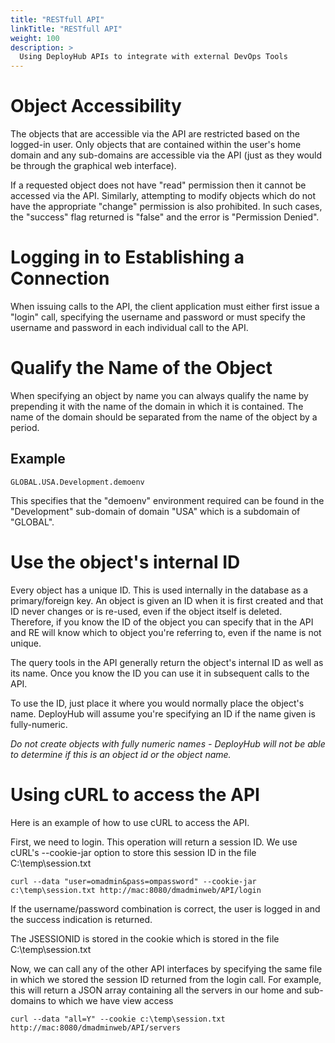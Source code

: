 ```yaml
---
title: "RESTfull API"
linkTitle: "RESTfull API"
weight: 100
description: >
  Using DeployHub APIs to integrate with external DevOps Tools
---
```



# Object Accessibility

The objects that are accessible via the API are restricted based on the logged-in user. Only objects that are contained within the user's home domain and any sub-domains are accessible via the API (just as they would be through the graphical web interface).

If a requested object does not have "read" permission then it cannot be accessed via the API. Similarly, attempting to modify objects which do not have the appropriate "change" permission is also prohibited. In such cases, the "success" flag returned is "false" and the error is "Permission Denied".

# Logging in to Establishing a Connection

  When issuing calls to the API, the client application must either first issue a "login" call, specifying the username and password or must specify the username and password in each individual call to the API.

# Qualify the Name of the Object

When specifying an object by name you can always qualify the name by prepending it with the name of the domain in which it is contained. The name of the domain should be separated from the name of the object by a period.

## Example

    GLOBAL.USA.Development.demoenv

This specifies that the "demoenv" environment required can be found in the "Development" sub-domain of domain "USA" which is a subdomain of "GLOBAL".

# Use the object's internal ID

Every object has a unique ID. This is used internally in the database as a primary/foreign key. An object is given an ID when it is first created and that ID never changes or is re-used, even if the object itself is deleted. Therefore, if you know the ID of the object you can specify that in the API and RE will know which to object you're referring to, even if the name is not unique.

The query tools in the API generally return the object's internal ID as well as its name. Once you know the ID you can use it in subsequent calls to the API.

To use the ID, just place it where you would normally place the object's name. DeployHub will assume you're specifying an ID if the name given is fully-numeric.

*Do not create objects with fully numeric names - DeployHub will not be able to determine if this is an object id or the object name.*

# Using cURL to access the API 

  Here is an example of how to use cURL to access the API.

  First, we need to login. This operation will return a session ID. We use cURL's --cookie-jar option to store this session ID in the file C:\temp\session.txt

    curl --data "user=omadmin&pass=ompassword" --cookie-jar c:\temp\session.txt http://mac:8080/dmadminweb/API/login

  If the username/password combination is correct, the user is logged in and the success indication is returned.

  The JSESSIONID is stored in the cookie which is stored in the file C:\temp\session.txt

  Now, we can call any of the other API interfaces by specifying the same file in which we stored the session ID returned from the login call. For example, this will return a JSON array containing all the servers in our home and sub-domains to which we have view access

    curl --data "all=Y" --cookie c:\temp\session.txt http://mac:8080/dmadminweb/API/servers
